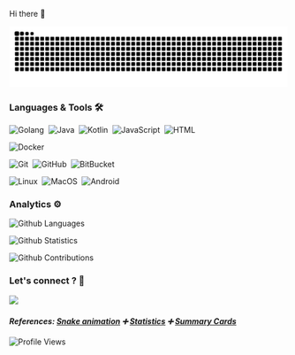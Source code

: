 Hi there 👋

![](github-user-contribution.svg)


### Languages & Tools 🛠

![Golang](https://img.shields.io/badge/-Golang%20❤️-05122A?style=flat&logo=go&logoColor=white)&nbsp;
![Java](https://img.shields.io/badge/-Java-05122A?style=flat&logo=java)&nbsp;
![Kotlin](https://img.shields.io/badge/-Kotlin-05122A?style=flat&logo=kotlin)&nbsp;
![JavaScript](https://img.shields.io/badge/-JavaScript-05122A?style=flat&logo=javascript)&nbsp;
![HTML](https://img.shields.io/badge/-HTML-05122A?style=flat&logo=html5)&nbsp;

![Docker](https://img.shields.io/badge/-Docker-05122A?style=flat&logo=docker)&nbsp;

![Git](https://img.shields.io/badge/-Git-05122A?style=flat&logo=git)&nbsp;
![GitHub](https://img.shields.io/badge/-GitHub-05122A?style=flat&logo=github)&nbsp;
![BitBucket](https://img.shields.io/badge/-BitBucket-05122A?style=flat&logo=bitbucket)&nbsp;

![Linux](https://img.shields.io/badge/-Linux-05122A?style=flat&logo=linux&logoColor=white)&nbsp;
![MacOS](https://img.shields.io/badge/-MacOS-05122A?style=flat&logo=apple&logoColor=white)&nbsp;
![Android](https://img.shields.io/badge/-Android-05122A?style=flat&logo=android&logoColor=white)&nbsp;


### Analytics ⚙️

![Github Languages](https://github-readme-stats.vercel.app/api/top-langs/?username=dimakoz&layout=compact&count_private=true)

![Github Statistics](https://github-readme-stats.vercel.app/api/?username=dimakoz&count_private=true&show_icons=true)

![Github Contributions](https://github-readme-streak-stats.herokuapp.com/?user=dimakoz&hide_border=true)

### Let's connect ? 🤝

<p align="left">
<a href="https://www.linkedin.com/in/dmitry-kozhevin-7716437a/?locale=en_US"><img src="https://img.shields.io/badge/-LinkedIn-0077B5?style=flat&logo=Linkedin&logoColor=white"/></a>
</p>

#### _References: [Snake animation](https://github.com/Platane/snk) ➕ [Statistics](https://github.com/anuraghazra/github-readme-stats) ➕ [Summary Cards](https://github.com/vn7n24fzkq/github-profile-summary-cards)_

![Profile Views](https://estruyf-github.azurewebsites.net/api/VisitorHit?user=dimakoz&repo=dimakoz&countColorcountColor)

<!--
**DimaKoz/dimakoz** is a ✨ _special_ ✨ repository because its `README.md` (this file) appears on your GitHub profile.

Here are some ideas to get you started:

- 🔭 I’m currently working on ...
- 🌱 I’m currently learning ...
- 👯 I’m looking to collaborate on ...
- 🤔 I’m looking for help with ...
- 💬 Ask me about ...
- 📫 How to reach me: ...
- 😄 Pronouns: ...
- ⚡ Fun fact: ...
-->
